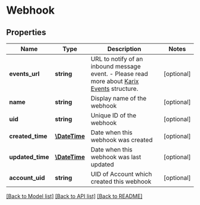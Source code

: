 # Webhook

## Properties
Name | Type | Description | Notes
------------ | ------------- | ------------- | -------------
**events_url** | **string** | URL to notify of an inbound message event. - Please read more about [Karix Events](#section/Events-and-Webhooks) structure. | [optional] 
**name** | **string** | Display name of the webhook | [optional] 
**uid** | **string** | Unique ID of the webhook | [optional] 
**created_time** | [**\DateTime**](\DateTime.md) | Date when this webhook was created | [optional] 
**updated_time** | [**\DateTime**](\DateTime.md) | Date when this webhook was last updated | [optional] 
**account_uid** | **string** | UID of Account which created this webhook | [optional] 

[[Back to Model list]](../README.md#documentation-for-models) [[Back to API list]](../README.md#documentation-for-api-endpoints) [[Back to README]](../README.md)


